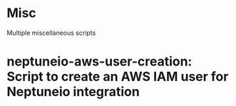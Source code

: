 # Misc
Multiple miscellaneous scripts

# neptuneio-aws-user-creation: Script to create an AWS IAM user for Neptuneio integration
